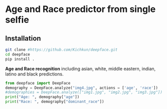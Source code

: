# Age and Race predictor from single selfie

## Installation

```bash
git clone #https://github.com/Kichkun/deepface.git
cd deepface
pip install .
```

**Age and Race recognition** 
including asian, white, middle eastern, indian, latino and black predictions. 
```python
from deepface import DeepFace
demography = DeepFace.analyze("img4.jpg", actions = ['age', 'race'])
#demographies = DeepFace.analyze(["img1.jpg", "img2.jpg", "img3.jpg"]) #analyzing multiple faces same time
print("Age: ", demography["age"])
print("Race: ", demography["dominant_race"])
```
